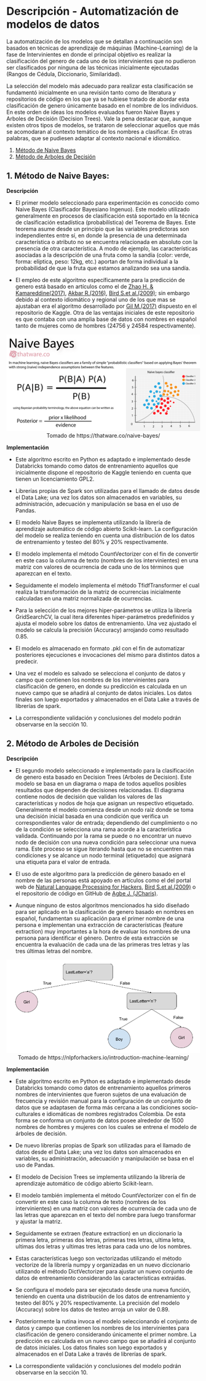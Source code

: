 # Descripción - Automatización de modelos de datos

La automatización de los modelos que se detallan a continuación son basados en técnicas de aprendizaje de máquinas (Machine-Learning) de la fase de Intervinientes en donde el principal objetivo es realizar la clasificación del genero de cada uno de los intervinientes que no pudieron ser clasificados por ninguna de las técnicas inicialmente ejecutadas (Rangos de Cédula, Diccionario, Similaridad).

La selección del modelo más adecuado para realizar esta clasificación se fundamentó inicialmente en una revisión tanto como de literatura y repositorios de código en los que ya se hubiese tratado de abordar esta clasificación de genero únicamente basado en el nombre de los individuos. En este orden de ideas los modelos evaluados fueron Naive Bayes y Arboles de Decisión (Decision Trees). Vale la pena destacar que, aunque existen otros tipos de modelos, se trataron de seleccionar aquellos que más se acomodaran al contexto temático de los nombres a clasificar. En otras palabras, que se pudiesen adaptar al contexto nacional e idiomático.

1. [Método de Naive Bayes](#1naive_bayes)
2. [Método de Arboles de Decisión](#2decision_trees)

<a name="1naive_bayes"></a>
## 1.	Método de Naive Bayes:


**Descripción**

*    El primer modelo seleccionado para experimentación es conocido como Naive Bayes (Clasificador Bayesiano Ingenuo). Este modelo utilizado generalmente en procesos de clasificación está soportado en la técnica de clasificación estadística (probabilística) del Teorema de Bayes. Este teorema asume desde un principio que las variables predictoras son independientes entre sí, en donde la presencia de una determinada característica o atributo no se encuentra relacionada en absoluto con la presencia de otra característica. A modo de ejemplo, las características asociadas a la descripción de una fruta como la sandía (color: verde, forma: elíptica, peso: 12kg, etc.) aportan de forma individual a la probabilidad de que la fruta que estamos analizando sea una sandía.

*    El empleo de este algoritmo específicamente para la predicción de genero está basado en artículos  como el de [Zhao H. & Kamareddine(2017)](http://www.macs.hw.ac.uk/~hz103/CSCI'17.pdf), [Akbar R.(2016)](https://www.researchgate.net/publication/308785770_Gender_Classification_of_Indonesian_Names_Using_Multinomial_Naive_Bayes_and_Random_Forrest_Classifiers), [Bird S.et al.(2009)](https://www.nltk.org/book/ch06.html); sin embargo debido al contexto idiomático y regional uno de los que mas se ajustaban era el algoritmo desarrollado por [Gil M.(2017)](https://www.kaggle.com/migalpha/spanish-names) dispuesto en el repositorio de Kaggle. Otra de las ventajas iniciales de este repositorio es que contaba con una amplia base de datos con nombres en español tanto de mujeres como de hombres (24756 y 24584 respectivamente). 

<p align="center">
 <img src="naive_bayes.png">
 Tomado de https://thatware.co/naive-bayes/
</p>

**Implementación**

*    Este algoritmo escrito en Python es adaptado e implementado desde Databricks tomando como datos de entrenamiento aquellos que inicialmente dispone el repositorio de Kaggle teniendo en cuenta que tienen un licenciamiento GPL2. 

*    Librerías propias de Spark son utilizadas para el llamado de datos desde el Data Lake; una vez los datos son almacenados en variables, su administración, adecuación y manipulación se basa en el uso de Pandas.

*    El modelo Naive Bayes se implementa utilizando la librería de aprendizaje automático de código abierto Scikit-learn. La configuración del modelo se realiza teniendo en cuenta una distribución de los datos de entrenamiento y testeo del 80% y 20% respectivamente.

*    El modelo implementa el método CountVectorizer con el fin de convertir en este caso la columna de texto (nombres de los intervinientes) en una matriz con valores de ocurrencia de cada uno de los términos que aparezcan en el texto. 

*    Seguidamente el modelo implementa el método TfidfTransformer el cual realiza la transformación de la matriz de ocurrencias inicialmente calculadas en una matriz normalizada de ocurrencias.

*    Para la selección de los mejores hiper-parámetros se utiliza la librería GridSearchCV, la cual itera diferentes hiper-parámetros predefinidos y ajusta el modelo sobre los datos de entrenamiento. Una vez ajustado el modelo se calcula la precisión (Accuracy) arrojando como resultado 0.85.

*    El modelo es almacenado en formato .pkl con el fin de automatizar posteriores ejecuciones e invocaciones del mismo para distintos datos a predecir.

*    Una vez el modelo es salvado se selecciona el conjunto de datos y campo que contienen los nombres de los intervinientes para clasificación de genero, en donde su predicción es calculada en un nuevo campo que se añadirá al conjunto de datos iniciales. Los datos finales son luego exportados y almacenados en el Data Lake a través de librerías de spark.

*    La correspondiente validación y conclusiones del modelo podrán observarse en la sección 10.

<a name="2decision_trees"></a>
## 2.	Método de Arboles de Decisión

**Descripción**

*    El segundo modelo seleccionado e implementado para la clasificación de genero esta basado en Decision Trees (Arboles de Decision). Este modelo se basa en un diagrama o mapa de todos aquellos posibles resultados que dependen de decisiones relacionadas. El diagrama contiene nodos de decisión que validan los valores de las características y nodos de hoja que asignan un respectivo etiquetado. Generalmente el modelo comienza desde un nodo raíz donde se toma una decisión inicial basada en una condición que verifica un correspondientes valor de entrada; dependiendo del cumplimiento o no de la condición se selecciona una rama acorde a la característica validada. Continuando por la rama se puede o no encontrar un nuevo nodo de decisión con una nueva condición para seleccionar una nueva rama. Este proceso se sigue iterando hasta que no se encuentren mas condiciones y se alcance un nodo terminal (etiquetado) que asignará una etiqueta para el valor de entrada.

*    El uso de este algoritmo para la predicción de género basado en el nombre de las personas está apoyado en artículos como el del portal web de [Natural Language Processing for Hackers](https://nlpforhackers.io/introduction-machine-learning/), [Bird S.et al.(2009)](https://www.nltk.org/book/ch06.html) o el repositorio de código en GitHub de [Agbe J. (JCharis)](https://github.com/Jcharis/Python-Machine-Learning/blob/master/Gender%20Classification%20With%20%20Machine%20Learning/Gender%20Classification%20of%20Names%20With%20Machine%20Learning.ipynb). 

*    Aunque ninguno de estos algoritmos mencionados ha sido diseñado para ser aplicado en la clasificación de genero basado en nombres en español, fundamentan su aplicación para el primer nombre de una persona e implementan una extracción de características (feature extraction) muy importantes a la hora de evaluar los nombres de una persona para identificar el género. Dentro de esta extracción se encuentra la evaluación de cada una de las primeras tres letras y las tres últimas letras del nombre.

<p align="center">
 <img src="decision_treest.png">
 Tomado de https://nlpforhackers.io/introduction-machine-learning/
</p>

**Implementación**

*    Este algoritmo escrito en Python es adaptado e implementado desde Databricks tomando como datos de entrenamiento aquellos primeros nombres de intervinientes que fueron sujetos de una evaluación de frecuencia y revisión manual para la configuración de un conjunto de datos que se adaptasen de forma más cercana a las condiciones socio-culturales e idiomáticas de nombres registrados Colombia. De esta forma se conforma un conjunto de datos posee alrededor de 1500 nombres de hombres y mujeres con los cuales se entrena el modelo de árboles de decisión.

*    De nuevo librerías propias de Spark son utilizadas para el llamado de datos desde el Data Lake; una vez los datos son almacenados en variables, su administración, adecuación y manipulación se basa en el uso de Pandas.

*    El modelo de Decision Trees se implementa utilizando la librería de aprendizaje automático de código abierto Scikit-learn. 

*    El modelo también implementa el método CountVectorizer con el fin de convertir en este caso la columna de texto (nombres de los intervinientes) en una matriz con valores de ocurrencia de cada uno de las letras que aparezcan en el texto del nombre para luego transformar y ajustar la matriz.

*    Seguidamente se extraen (feature extraction) en un diccionario la primera letra, primeras dos letras, primeras tres letras, ultima letra, ultimas dos letras y ultimas tres letras para cada uno de los nombres. 

*    Estas características luego son vectorizadas utilizando el método vectorize de la librería numpy y organizadas en un nuevo diccionario utilizando el método DictVectorizer para ajustar un nuevo conjunto de datos de entrenamiento considerando las características extraídas.

*    Se configura el modelo para ser ejecutado desde una nueva función, teniendo en cuenta una distribución de los datos de entrenamiento y testeo del 80% y 20% respectivamente. La precisión del modelo (Accuracy) sobre los datos de testeo arroja un valor de 0.89.

*    Posteriormente la rutina invoca el modelo seleccionando el conjunto de datos y campo que contienen los nombres de los intervinientes para clasificación de genero considerando únicamente el primer nombre. La predicción es calculada en un nuevo campo que se añadirá al conjunto de datos iniciales. Los datos finales son luego exportados y almacenados en el Data Lake a través de librerías de spark.

*    La correspondiente validación y conclusiones del modelo podrán observarse en la sección 10.
